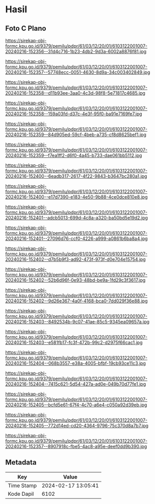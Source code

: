 # Hasil

## Foto C Plano

https://sirekap-obj-formc.kpu.go.id/9379/pemilu/pdpr/61/03/12/20/01/6103122001007-20240216-152356--31d4c716-1b23-4db2-9d3a-6002a8876f81.jpg

https://sirekap-obj-formc.kpu.go.id/9379/pemilu/pdpr/61/03/12/20/01/6103122001007-20240216-152357--57748ecc-0051-4630-8d9a-34c003402849.jpg

https://sirekap-obj-formc.kpu.go.id/9379/pemilu/pdpr/61/03/12/20/01/6103122001007-20240216-152358--d11b93ee-3aa0-4c3d-98f8-5e71817c4685.jpg

https://sirekap-obj-formc.kpu.go.id/9379/pemilu/pdpr/61/03/12/20/01/6103122001007-20240216-152358--159a03fd-d37c-4e3f-95f0-ba91e7169fe7.jpg

https://sirekap-obj-formc.kpu.go.id/9379/pemilu/pdpr/61/03/12/20/01/6103122001007-20240216-152359--84d905ed-59cf-4beb-a735-cf8d8625bef1.jpg

https://sirekap-obj-formc.kpu.go.id/9379/pemilu/pdpr/61/03/12/20/01/6103122001007-20240216-152359--f7ea1ff2-d6f0-4a45-b733-dae061bb5112.jpg

https://sirekap-obj-formc.kpu.go.id/9379/pemilu/pdpr/61/03/12/20/01/6103122001007-20240216-152400--6eadb317-2617-4f22-9843-b3647bc280a1.jpg

https://sirekap-obj-formc.kpu.go.id/9379/pemilu/pdpr/61/03/12/20/01/6103122001007-20240216-152400--e17d7390-e183-4e50-9b88-4ce0dce810e8.jpg

https://sirekap-obj-formc.kpu.go.id/9379/pemilu/pdpr/61/03/12/20/01/6103122001007-20240216-152401--adcb5013-699d-4c8a-a320-ba50bd5e19d2.jpg

https://sirekap-obj-formc.kpu.go.id/9379/pemilu/pdpr/61/03/12/20/01/6103122001007-20240216-152401--27096d76-ccf0-4226-a999-a0861b6ba8a4.jpg

https://sirekap-obj-formc.kpu.go.id/9379/pemilu/pdpr/61/03/12/20/01/6103122001007-20240216-152402--d7b5b9f3-ad92-473f-973f-d0e704e15754.jpg

https://sirekap-obj-formc.kpu.go.id/9379/pemilu/pdpr/61/03/12/20/01/6103122001007-20240216-152402--52b6d96f-0e93-48bd-be9a-1fd29c3f3617.jpg

https://sirekap-obj-formc.kpu.go.id/9379/pemilu/pdpr/61/03/12/20/01/6103122001007-20240216-152402--9d26e367-4a0f-4168-bca0-7dd029f36e88.jpg

https://sirekap-obj-formc.kpu.go.id/9379/pemilu/pdpr/61/03/12/20/01/6103122001007-20240216-152403--8492534b-9c07-41ae-85c5-9345ea09657a.jpg

https://sirekap-obj-formc.kpu.go.id/9379/pemilu/pdpr/61/03/12/20/01/6103122001007-20240216-152403--e581fb17-fc3f-472b-99c2-d2975f66cac1.jpg

https://sirekap-obj-formc.kpu.go.id/9379/pemilu/pdpr/61/03/12/20/01/6103122001007-20240216-152404--068b3557-e38a-4005-bfbf-19cb93ce11c3.jpg

https://sirekap-obj-formc.kpu.go.id/9379/pemilu/pdpr/61/03/12/20/01/6103122001007-20240216-152404--7415c621-5d54-427a-ad0e-049b70d77fe1.jpg

https://sirekap-obj-formc.kpu.go.id/9379/pemilu/pdpr/61/03/12/20/01/6103122001007-20240216-152405--bcfd5e61-67f4-4c70-a6e4-c050a92d39eb.jpg

https://sirekap-obj-formc.kpu.go.id/9379/pemilu/pdpr/61/03/12/20/01/6103122001007-20240216-152405--772d14ed-cd20-4364-9796-75c370d8a7b7.jpg

https://sirekap-obj-formc.kpu.go.id/9379/pemilu/pdpr/61/03/12/20/01/6103122001007-20240216-152357--8907918c-fbe5-4ac8-a95e-deef0dd9b390.jpg


## Metadata

| Key        | Value               |
| ---------- | ------------------- |
| Time Stamp | 2024-02-17 13:05:41 |
| Kode Dapil | 6102                |



